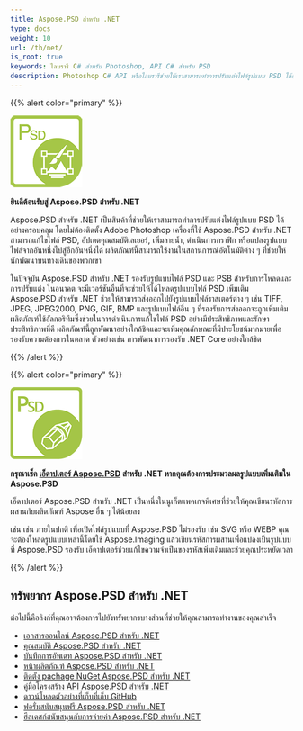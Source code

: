 ```yaml
---
title: Aspose.PSD สำหรับ .NET
type: docs
weight: 10
url: /th/net/
is_root: true
keywords: ไลบรารี C# สำหรับ Photoshop, API C# สำหรับ PSD
description: Photoshop C# API หรือไลบรารีช่วยให้เราสามารถทำการปรับแต่งไฟล์รูปแบบ PSD ได้อย่างครอบคลุม โดยไม่ต้องใช้ Adobe Photoshop และรองรับการโหลด การปรับแต่ง และการแปลงเป็นรูปแบบไฟล์ราสเตอร์ต่าง ๆ เช่น TIFF, JPEG, JPEG2000, PNG, GIF, และ BMP
---
```


{{% alert color="primary" %}} 

**![โลโก้สินค้า Aspose.PSD สำหรับ .NET](home_1.png)**

**ยินดีต้อนรับสู่ Aspose.PSD สำหรับ .NET**

Aspose.PSD สำหรับ .NET เป็นสินค้าที่ช่วยให้เราสามารถทำการปรับแต่งไฟล์รูปแบบ PSD ได้อย่างครอบคลุม โดยไม่ต้องติดตั้ง Adobe Photoshop เครื่องที่ใช้ Aspose.PSD สำหรับ .NET สามารถแก้ไขไฟล์ PSD, อัปเดตคุณสมบัติเลเยอร์, เพิ่มลายน้ำ, ดำเนินการกราฟิก หรือแปลงรูปแบบไฟล์จากอันหนึ่งไปสู่อีกอันหนึ่งได้ ผลิตภัณฑ์นี้สามารถใช้งานในสถานการณ์อัตโนมัติต่าง ๆ ที่ช่วยให้นักพัฒนาบนทางเดินของพวกเขา

ในปัจจุบัน Aspose.PSD สำหรับ .NET รองรับรูปแบบไฟล์ PSD และ PSB สำหรับการโหลดและการปรับแต่ง ในอนาคต จะมีเวอร์ชันอื่นที่จะช่วยให้ได้โหลดรูปแบบไฟล์ PSD เพิ่มเติม Aspose.PSD สำหรับ .NET ช่วยให้สามารถส่งออกไปยังรูปแบบไฟล์ราสเตอร์ต่าง ๆ เช่น TIFF, JPEG, JPEG2000, PNG, GIF, BMP และรูปแบบไฟล์อื่น ๆ ที่รองรับการส่งออกจะถูกเพิ่มเติมผลิตภัณฑ์ใช้อัลกอริทึมซึ่งช่วยในการดำเนินการแก้ไขไฟล์ PSD อย่างมีประสิทธิภาพและรักษาประสิทธิภาพที่ดี ผลิตภัณฑ์นี้ถูกพัฒนาอย่างใกล้ชิดและจะเพิ่มคุณลักษณะที่มีประโยชน์มากมายเพื่อรองรับความต้องการในตลาด ตัวอย่างเช่น การพัฒนาการรองรับ .NET Core อย่างใกล้ชิด

{{% /alert %}} 

{{% alert color="primary" %}} 

**![Aspose.PSD สำหรับโปรแกรมเชื่อมต่อสำหรับ .NET โลโก้](aspose_psd-for-net-adapter.png)**

**กรุณาเช็ค [เอ็ดาปเตอร์ Aspose.PSD](/th/psd/net/adapters) สำหรับ .NET หากคุณต้องการประมวลผลรูปแบบเพิ่มเติมใน Aspose.PSD**

เอ็ดาปเตอร์ Aspose.PSD สำหรับ .NET เป็นหนึ่งในนูเก็ตแพคเกจพิเศษที่ช่วยให้คุณเขียนรหัสการผสานกับผลิตภัณฑ์ Aspose อื่น ๆ ได้น้อยลง

เช่น เช่น ภายในปกติ เพื่อเปิดไฟล์รูปแบบที่ Aspose.PSD ไม่รองรับ เช่น SVG หรือ WEBP คุณจะต้องโหลดรูปแบบเหล่านี้โดยใช้ Aspose.Imaging แล้วเขียนรหัสการผสานเพื่อแปลงเป็นรูปแบบที่ Aspose.PSD รองรับ เอ็ดาปเตอร์ช่วยแก้ไขความจำเป็นของรหัสเพิ่มเติมและช่วยคุณประหยัดเวลา

{{% /alert %}} 

## **ทรัพยากร Aspose.PSD สำหรับ .NET**

ต่อไปนี้คือลิงก์ที่คุณอาจต้องการไปยังทรัพยากรบางส่วนที่ช่วยให้คุณสามารถทำงานของคุณสำเร็จ

- [เอกสารออนไลน์ Aspose.PSD สำหรับ .NET](/th/psd/net/)
- [คุณสมบัติ Aspose.PSD สำหรับ .NET](/th/psd/net/features/)
- [บันทึกการอัพเดท Aspose.PSD สำหรับ .NET](/th/psd/net/release-notes/)
- [หน้าผลิตภัณฑ์ Aspose.PSD สำหรับ .NET](https://products.aspose.com/psd/net)
- [ติดตั้ง pachage NuGet Aspose.PSD สำหรับ .NET](https://www.nuget.org/packages/Aspose.PSD/)
- [คู่มือโครงสร้าง API Aspose.PSD สำหรับ .NET](https://reference.aspose.com/net/psd)
- [ดาวน์โหลดตัวอย่างที่เก็บที่เก็บ GitHub](https://github.com/aspose-psd/Aspose.PSD-for-.NET)
- [ฟอรั่มสนับสนุนฟรี Aspose.PSD สำหรับ .NET](https://forum.aspose.com/c/psd)
- [ฮีลเดสก์สนับสนุนกับการจ่ายค่า Aspose.PSD สำหรับ .NET](https://helpdesk.aspose.com/)
